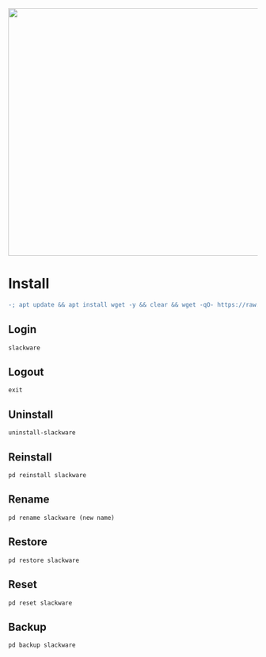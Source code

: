 <img width="800" height="500" src="https://github.com/xiv3r/Termux-Pentesting-Distro/blob/main/Slackware/slackware.png">

# Install
```diff
-; apt update && apt install wget -y && clear && wget -qO- https://raw.githubusercontent.com/xiv3r/Termux-Pentesting-Distro/refs/heads/main/Slackware/install | bash && slackware 
```
## Login
```
slackware 
```
## Logout
```
exit
```
## Uninstall
```
uninstall-slackware
```
## Reinstall
```
pd reinstall slackware 
```
## Rename
```
pd rename slackware (new name)
```
## Restore
```
pd restore slackware 
```
## Reset 
```
pd reset slackware 
```
## Backup 
```
pd backup slackware 
```
